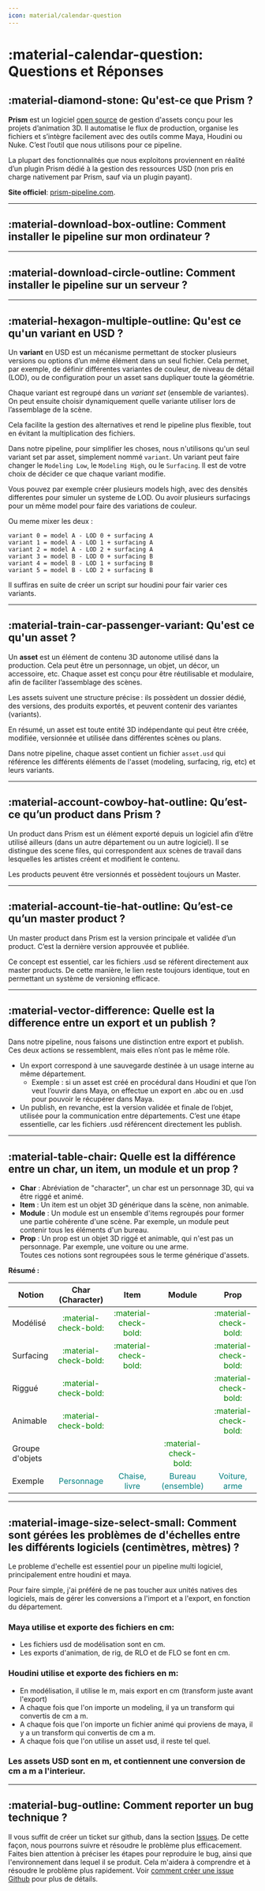 ```yaml
---
icon: material/calendar-question
---
```



# :material-calendar-question: Questions et Réponses

## :material-diamond-stone: Qu'est-ce que Prism ?

**Prism** est un logiciel [open source](https://fr.wikipedia.org/wiki/Open_sourceww) de gestion d'assets conçu pour les projets d’animation 3D. Il automatise le flux de production, organise les fichiers et s’intègre facilement avec des outils comme Maya, Houdini ou Nuke. C’est l’outil que nous utilisons pour ce pipeline.

La plupart des fonctionnalités que nous exploitons proviennent en réalité d’un plugin Prism dédié à la gestion des ressources USD (non pris en charge nativement par Prism, sauf via un plugin payant).

**Site officiel**: [prism-pipeline.com](https://prism-pipeline.com/).


----

## :material-download-box-outline: Comment installer le pipeline sur mon ordinateur ?

----

## :material-download-circle-outline: Comment installer le pipeline sur un serveur ?

----

## :material-hexagon-multiple-outline: Qu'est ce qu'un variant en USD ?

Un **variant** en USD est un mécanisme permettant de stocker plusieurs versions ou options d’un même élément dans un seul fichier. Cela permet, par exemple, de définir différentes variantes de couleur, de niveau de détail (LOD), ou de configuration pour un asset sans dupliquer toute la géométrie.

Chaque variant est regroupé dans un *variant set* (ensemble de variantes). On peut ensuite choisir dynamiquement quelle variante utiliser lors de l’assemblage de la scène.

Cela facilite la gestion des alternatives et rend le pipeline plus flexible, tout en évitant la multiplication des fichiers.

Dans notre pipeline, pour simplifier les choses, nous n'utilisons qu'un seul variant set par asset, simplement nommé `variant`. Un variant peut faire changer le `Modeling Low`, le `Modeling High`, ou le `Surfacing`. Il est de votre choix de décider ce que chaque variant modifie. 

Vous pouvez par exemple créer plusieurs models high, avec des densités differentes pour simuler un systeme de LOD.
Ou avoir plusieurs surfacings pour un même model pour faire des variations de couleur.

Ou meme mixer les deux : 
```
variant 0 = model A - LOD 0 + surfacing A
variant 1 = model A - LOD 1 + surfacing A
variant 2 = model A - LOD 2 + surfacing A 
variant 3 = model B - LOD 0 + surfacing B
variant 4 = model B - LOD 1 + surfacing B
variant 5 = model B - LOD 2 + surfacing B
```
Il suffiras en suite de créer un script sur houdini pour fair varier ces variants.

----

## :material-train-car-passenger-variant: Qu'est ce qu'un asset ?

Un **asset** est un élément de contenu 3D autonome utilisé dans la production. Cela peut être un personnage, un objet, un décor, un accessoire, etc. Chaque asset est conçu pour être réutilisable et modulaire, afin de faciliter l’assemblage des scènes.

Les assets suivent une structure précise : ils possèdent un dossier dédié, des versions, des produits exportés, et peuvent contenir des variantes (variants).

En résumé, un asset est toute entité 3D indépendante qui peut être créée, modifiée, versionnée et utilisée dans différentes scènes ou plans.

Dans notre pipeline, chaque asset contient un fichier `asset.usd` qui référence les différents éléments de l'asset (modeling, surfacing, rig, etc) et leurs variants.

----

## :material-account-cowboy-hat-outline: Qu’est-ce qu’un product dans Prism ?

Un product dans Prism est un élément exporté depuis un logiciel afin d’être utilisé ailleurs (dans un autre département ou un autre logiciel).
Il se distingue des scene files, qui correspondent aux scènes de travail dans lesquelles les artistes créent et modifient le contenu.

Les products peuvent être versionnés et possèdent toujours un Master.

----

## :material-account-tie-hat-outline: Qu’est-ce qu’un master product ?

Un master product dans Prism est la version principale et validée d’un product.
C’est la dernière version approuvée et publiée.

Ce concept est essentiel, car les fichiers .usd se réfèrent directement aux master products.
De cette manière, le lien reste toujours identique, tout en permettant un système de versioning efficace.

----

## :material-vector-difference: Quelle est la difference entre un **export** et un **publish** ?

Dans notre pipeline, nous faisons une distinction entre export et publish.
Ces deux actions se ressemblent, mais elles n’ont pas le même rôle.

- Un export correspond à une sauvegarde destinée à un usage interne au même département.
    - Exemple : si un asset est créé en procédural dans Houdini et que l’on veut l’ouvrir dans Maya, on effectue un export en .abc ou en .usd pour pouvoir le récupérer dans Maya.
- Un publish, en revanche, est la version validée et finale de l’objet, utilisée pour la communication entre départements.
C’est une étape essentielle, car les fichiers .usd référencent directement les publish.

----
## :material-table-chair: Quelle est la différence entre un char, un item, un module et un prop ?

- **Char** : Abréviation de "character", un char est un personnage 3D, qui va être riggé et animé.
- **Item** : Un item est un objet 3D générique dans la scène, non animable.
- **Module** : Un module est un ensemble d'items regroupés pour former une partie cohérente d'une scène. Par exemple, un module peut contenir tous les éléments d'un bureau.
- **Prop** : Un prop est un objet 3D riggé et animable, qui n'est pas un personnage. Par exemple, une voiture ou une arme.<br>
Toutes ces notions sont regroupées sous le terme générique d'assets.


**Résumé :**

| Notion           | Char (Character)                  | Item                        | Module                      | Prop                        |
|------------------|:---------------------------------:|:---------------------------:|:---------------------------:|:---------------------------:|
| Modélisé         | <font color="green">:material-check-bold:</font> | <font color="green">:material-check-bold:</font> |                             | <font color="green">:material-check-bold:</font> |
| Surfacing        | <font color="green">:material-check-bold:</font> | <font color="green">:material-check-bold:</font> |                             | <font color="green">:material-check-bold:</font> |
| Riggué           | <font color="green">:material-check-bold:</font> |                             |                             | <font color="green">:material-check-bold:</font> |
| Animable         | <font color="green">:material-check-bold:</font> |                             |                             | <font color="green">:material-check-bold:</font> |
| Groupe d'objets  |                                   |                             | <font color="green">:material-check-bold:</font> |                             |
| Exemple          | <font color="teal">Personnage</font> | <font color="teal">Chaise, livre</font> | <font color="teal">Bureau (ensemble)</font> | <font color="teal">Voiture, arme</font> |

----

## :material-image-size-select-small: Comment sont gérées les problèmes de d'échelles entre les différents logiciels (centimètres, mètres) ? 

Le probleme d'echelle est essentiel pour un pipeline multi logiciel, principalement entre houdini et maya.

Pour faire simple, j'ai préféré de ne pas toucher aux unités natives des logiciels, mais de gérer les conversions a l'import et a l'export, en fonction du département.

### Maya utilise et exporte des fichiers en **cm**:

- Les fichiers usd de modélisation sont en cm.
- Les exports d'animation, de rig, de RLO et de FLO se font en cm.


### Houdini utilise et exporte des fichiers en **m**:

- En modélisation, il utilise le m, mais export en cm (transform juste avant l'export)
- A chaque fois que l'on importe un modeling, il ya un transform qui convertis de cm a m.
- A chaque fois que l'on importe un fichier animé qui proviens de maya, il y a un transform qui convertis de cm a m.
- A chaque fois que l'on utilise un asset usd, il reste tel quel.

### Les assets USD sont en m, et contiennent une conversion de cm a m a l'interieur.

----

## :material-bug-outline: Comment reporter un bug technique ?

Il vous suffit de créer un ticket sur github, dans la section [Issues](https://github.com/ThomasEscalle/Pipeline_USD_2025-2026_src/issues). De cette façon, nous pourrons suivre et résoudre le problème plus efficacement.<br>
Faites bien attention à préciser les étapes pour reproduire le bug, ainsi que l'environnement dans lequel il se produit. Cela m'aidera à comprendre et à résoudre le problème plus rapidement.
Voir [comment créer une issue Github](https://docs.github.com/en/issues/tracking-your-work-with-issues/using-issues/creating-an-issue) pour plus de détails.
